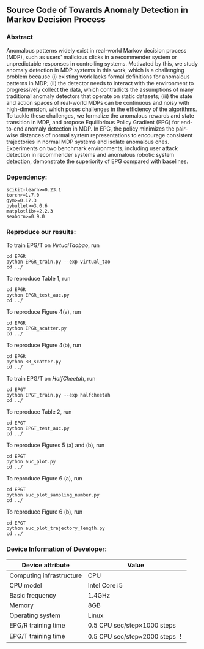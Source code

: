 ## Source Code of Towards Anomaly Detection in Markov Decision Process


### Abstract
Anomalous patterns widely exist in real-world Markov decision process (MDP), such as users' malicious clicks in a recommender system or unpredictable responses in controlling systems.
Motivated by this, we study anomaly detection in MDP systems in this work, which is a challenging problem because (i) existing work lacks formal definitions for anomalous patterns in MDP;
(ii) the detector needs to interact with the environment to progressively collect the data, which contradicts the assumptions of many traditional anomaly detectors that operate on static datasets; (iii) the state and action spaces of real-world MDPs can be continuous and noisy with high-dimension, which poses challenges in the efficiency of the algorithms. 
To tackle these challenges, we formalize the anomalous rewards and state transition in MDP, and propose Equilibrious Policy Gradient (EPG) for end-to-end anomaly detection in MDP. 
In EPG, the policy minimizes the pair-wise distances of normal system representations to encourage consistent trajectories in normal MDP systems and isolate anomalous ones. 
Experiments on two benchmark environments, including user attack detection in recommender systems and anomalous robotic system detection, demonstrate the superiority of EPG compared with baselines.


### Dependency:
````angular2html
scikit-learn>=0.23.1
torch>=1.7.0 
gym>=0.17.3
pybullet>=3.0.6
matplotlib>=2.2.3
seaborn>=0.9.0
````

### Reproduce our results:

To train EPG/T on *VirtualTaobao*, run
````angular2html
cd EPGR
python EPGR_train.py --exp virtual_tao
cd ../
````

To reproduce Table 1, run 
````angular2html
cd EPGR
python EPGR_test_auc.py
cd ../
````

To reproduce Figure 4(a), run
````angular2html
cd EPGR
python EPGR_scatter.py
cd ../
````

To reproduce Figure 4(b), run
````angular2html
cd EPGR
python RR_scatter.py
cd ../
````

To train EPG/T on *HalfCheetah*, run
````angular2html
cd EPGT
python EPGT_train.py --exp halfcheetah
cd ../
````

To reproduce Table 2, run
````angular2html
cd EPGT
python EPGT_test_auc.py 
cd ../
````

To reproduce Figures 5 (a) and (b), run 
````angular2html
cd EPGT
python auc_plot.py
cd ../
````

To reproduce Figure 6 (a), run
````angular2html
cd EPGT
python auc_plot_sampling_number.py
cd ../
````

To reproduce Figure 6 (b), run
````angular2html
cd EPGT
python auc_plot_trajectory_length.py
cd ../
````

### Device Information of Developer:

| Device attribute | Value |
| ---------------- | ----- |
| Computing infrastructure | CPU |
| CPU model | Intel Core i5 |
| Basic frequency | 1.4GHz |
| Memory | 8GB |
| Operating system | Linux |
| EPG/R training time | 0.5 CPU sec/step×1000 steps  |
| EPG/T training time | 0.5 CPU sec/step×2000 steps  ！